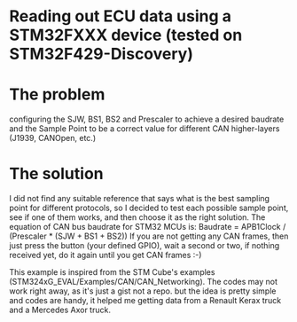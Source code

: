# Reading out ECU data using a STM32FXXX device (tested on STM32F429-Discovery)

# The problem
configuring the SJW, BS1, BS2 and Prescaler to achieve a desired baudrate and the Sample Point to be a correct value
for different CAN higher-layers (J1939, CANOpen, etc.)

# The solution
I did not find any suitable reference that says what is the best sampling point for different protocols, so I decided to test each
possible sample point, see if one of them works, and then choose it as the right solution.
The equation of CAN bus baudrate for STM32 MCUs is:
Baudrate = APB1Clock / (Prescaler * (SJW + BS1 + BS2))
If you are not getting any CAN frames, then just press the button (your defined GPIO), wait a second or two, if nothing received yet, do it again until you get CAN frames :-)

This example is inspired from the STM Cube's examples (STM324xG_EVAL/Examples/CAN/CAN_Networking).
The codes may not work right away, as it's just a gist not a repo. but the idea is pretty simple and codes are handy, it helped me getting data from a Renault Kerax truck and a Mercedes Axor truck.
